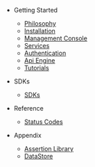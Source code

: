 - Getting Started
    - [Philosophy](/docs/{{version}}/philosophy)
    - [Installation](/docs/{{version}}/installation)
    - [Management Console](/docs/{{version}}/management-console)
    - [Services](/docs/{{version}}/service)
    - [Authentication](/docs/{{version}}/authentication)
    - [Api Engine](/docs/{{version}}/api-engine)
    - [Tutorials](/docs/{{version}}/tutorials)
    
- SDKs
    - [SDKs](/docs/{{version}}/SDKs)
    

- Reference
    - [Status Codes](/docs/{{version}}/status-code)

- Appendix
	- [Assertion Library](/docs/{{version}}/assertions)	
	- [DataStore](/docs/{{version}}/datastore)	

